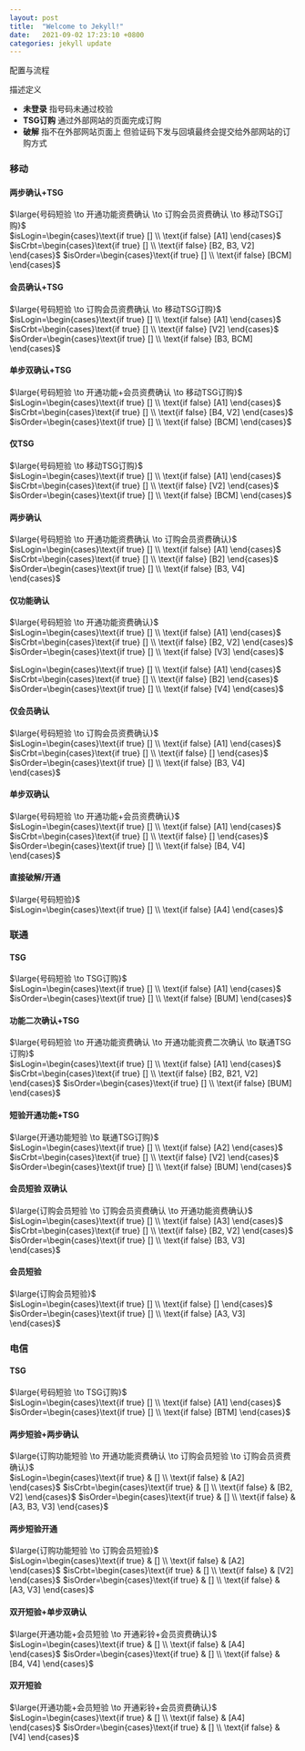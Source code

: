 ```yaml
---
layout: post
title:  "Welcome to Jekyll!"
date:   2021-09-02 17:23:10 +0800
categories: jekyll update
---
```


配置与流程

描述定义    
* **未登录** 指号码未通过校验
* **TSG订购** 通过外部网站的页面完成订购
* **破解** 指不在外部网站页面上 但验证码下发与回填最终会提交给外部网站的订购方式

### 移动

#### 两步确认+TSG

$\large{号码短验 \to 开通功能资费确认 \to 订购会员资费确认 \to 移动TSG订购}$    
$isLogin=\begin{cases}\text{if true} [] \\ \text{if false} [A1] \end{cases}$
$isCrbt=\begin{cases}\text{if true} [] \\ \text{if false} [B2, B3, V2] \end{cases}$
$isOrder=\begin{cases}\text{if true} [] \\ \text{if false} [BCM] \end{cases}$

#### 会员确认+TSG
$\large{号码短验 \to 订购会员资费确认 \to 移动TSG订购}$    
$isLogin=\begin{cases}\text{if true} [] \\ \text{if false} [A1] \end{cases}$
$isCrbt=\begin{cases}\text{if true} [] \\ \text{if false} [V2] \end{cases}$
$isOrder=\begin{cases}\text{if true} [] \\ \text{if false} [B3, BCM] \end{cases}$

#### 单步双确认+TSG
$\large{号码短验 \to 开通功能+会员资费确认 \to 移动TSG订购}$    
$isLogin=\begin{cases}\text{if true} [] \\ \text{if false} [A1] \end{cases}$
$isCrbt=\begin{cases}\text{if true} [] \\ \text{if false} [B4, V2] \end{cases}$
$isOrder=\begin{cases}\text{if true} [] \\ \text{if false} [BCM] \end{cases}$

#### 仅TSG
$\large{号码短验 \to 移动TSG订购}$    
$isLogin=\begin{cases}\text{if true} [] \\ \text{if false} [A1] \end{cases}$
$isCrbt=\begin{cases}\text{if true} [] \\ \text{if false} [V2] \end{cases}$
$isOrder=\begin{cases}\text{if true} [] \\ \text{if false} [BCM] \end{cases}$

#### 两步确认
$\large{号码短验 \to 开通功能资费确认 \to 订购会员资费确认}$    
$isLogin=\begin{cases}\text{if true} [] \\ \text{if false} [A1] \end{cases}$
$isCrbt=\begin{cases}\text{if true} [] \\ \text{if false} [B2] \end{cases}$
$isOrder=\begin{cases}\text{if true} [] \\ \text{if false} [B3, V4] \end{cases}$

#### 仅功能确认
$\large{号码短验 \to 开通功能资费确认}$    
$isLogin=\begin{cases}\text{if true} [] \\ \text{if false} [A1] \end{cases}$
$isCrbt=\begin{cases}\text{if true} [] \\ \text{if false} [B2, V2] \end{cases}$
$isOrder=\begin{cases}\text{if true} [] \\ \text{if false} [V3] \end{cases}$

$isLogin=\begin{cases}\text{if true} [] \\ \text{if false} [A1] \end{cases}$
$isCrbt=\begin{cases}\text{if true} [] \\ \text{if false} [B2] \end{cases}$
$isOrder=\begin{cases}\text{if true} [] \\ \text{if false} [V4] \end{cases}$

#### 仅会员确认
$\large{号码短验 \to 订购会员资费确认}$    
$isLogin=\begin{cases}\text{if true} [] \\ \text{if false} [A1] \end{cases}$
$isCrbt=\begin{cases}\text{if true} [] \\ \text{if false} [] \end{cases}$
$isOrder=\begin{cases}\text{if true} [] \\ \text{if false} [B3, V4] \end{cases}$

#### 单步双确认
$\large{号码短验 \to 开通功能+会员资费确认}$    
$isLogin=\begin{cases}\text{if true} [] \\ \text{if false} [A1] \end{cases}$
$isCrbt=\begin{cases}\text{if true} [] \\ \text{if false} [] \end{cases}$
$isOrder=\begin{cases}\text{if true} [] \\ \text{if false} [B4, V4] \end{cases}$

#### 直接破解/开通
$\large{号码短验}$    
$isLogin=\begin{cases}\text{if true} [] \\ \text{if false} [A4] \end{cases}$

### 联通
#### TSG
$\large{号码短验 \to TSG订购}$    
$isLogin=\begin{cases}\text{if true} [] \\ \text{if false} [A1] \end{cases}$
$isOrder=\begin{cases}\text{if true} [] \\ \text{if false} [BUM] \end{cases}$

#### 功能二次确认+TSG
$\large{号码短验 \to 开通功能资费确认 \to 开通功能资费二次确认 \to 联通TSG订购}$    
$isLogin=\begin{cases}\text{if true} [] \\ \text{if false} [A1] \end{cases}$
$isCrbt=\begin{cases}\text{if true} [] \\ \text{if false} [B2, B21, V2] \end{cases}$
$isOrder=\begin{cases}\text{if true} [] \\ \text{if false} [BUM] \end{cases}$

#### 短验开通功能+TSG
$\large{开通功能短验 \to 联通TSG订购}$    
$isLogin=\begin{cases}\text{if true} [] \\ \text{if false} [A2] \end{cases}$
$isCrbt=\begin{cases}\text{if true} [] \\ \text{if false} [V2] \end{cases}$
$isOrder=\begin{cases}\text{if true} [] \\ \text{if false} [BUM] \end{cases}$

#### 会员短验 双确认
$\large{订购会员短验 \to 订购会员资费确认 \to 开通功能资费确认}$    
$isLogin=\begin{cases}\text{if true} [] \\ \text{if false} [A3] \end{cases}$
$isCrbt=\begin{cases}\text{if true} [] \\ \text{if false} [B2, V2] \end{cases}$
$isOrder=\begin{cases}\text{if true} [] \\ \text{if false} [B3, V3] \end{cases}$

#### 会员短验
$\large{订购会员短验}$    
$isLogin=\begin{cases}\text{if true} [] \\ \text{if false} [] \end{cases}$
$isOrder=\begin{cases}\text{if true} [] \\ \text{if false} [A3, V3] \end{cases}$

### 电信

#### TSG
$\large{号码短验 \to TSG订购}$    
$isLogin=\begin{cases}\text{if true} [] \\ \text{if false} [A1] \end{cases}$
$isOrder=\begin{cases}\text{if true} [] \\ \text{if false} [BTM] \end{cases}$

#### 两步短验+两步确认
$\large{订购功能短验 \to 开通功能资费确认 \to 订购会员短验 \to 订购会员资费确认}$    
$isLogin=\begin{cases}\text{if true} & [] \\ \text{if false} & [A2] \end{cases}$
$isCrbt=\begin{cases}\text{if true} & [] \\ \text{if false} & [B2, V2] \end{cases}$
$isOrder=\begin{cases}\text{if true} & [] \\ \text{if false} & [A3, B3, V3] \end{cases}$

#### 两步短验开通
$\large{订购功能短验 \to 订购会员短验}$    
$isLogin=\begin{cases}\text{if true} & [] \\ \text{if false} & [A2] \end{cases}$
$isCrbt=\begin{cases}\text{if true} & [] \\ \text{if false} & [V2] \end{cases}$
$isOrder=\begin{cases}\text{if true} & [] \\ \text{if false} & [A3, V3] \end{cases}$

#### 双开短验+单步双确认
$\large{开通功能+会员短验 \to 开通彩铃+会员资费确认}$    
$isLogin=\begin{cases}\text{if true} & [] \\ \text{if false} & [A4] \end{cases}$
$isOrder=\begin{cases}\text{if true} & [] \\ \text{if false} & [B4, V4] \end{cases}$

#### 双开短验
$\large{开通功能+会员短验 \to 开通彩铃+会员资费确认}$    
$isLogin=\begin{cases}\text{if true} & [] \\ \text{if false} & [A4] \end{cases}$
$isOrder=\begin{cases}\text{if true} & [] \\ \text{if false} & [V4] \end{cases}$